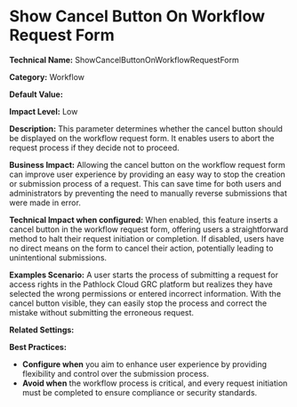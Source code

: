 # Show Cancel Button On Workflow Request Form

**Technical Name:** ShowCancelButtonOnWorkflowRequestForm

**Category:** Workflow

**Default Value:**

**Impact Level:** Low

**Description:** This parameter determines whether the cancel button should be displayed on the workflow request form. It enables users to abort the request process if they decide not to proceed.

**Business Impact:** Allowing the cancel button on the workflow request form can improve user experience by providing an easy way to stop the creation or submission process of a request. This can save time for both users and administrators by preventing the need to manually reverse submissions that were made in error.

**Technical Impact when configured:** When enabled, this feature inserts a cancel button in the workflow request form, offering users a straightforward method to halt their request initiation or completion. If disabled, users have no direct means on the form to cancel their action, potentially leading to unintentional submissions.

**Examples Scenario:** A user starts the process of submitting a request for access rights in the Pathlock Cloud GRC platform but realizes they have selected the wrong permissions or entered incorrect information. With the cancel button visible, they can easily stop the process and correct the mistake without submitting the erroneous request.

**Related Settings:** 

**Best Practices:** 
- **Configure when** you aim to enhance user experience by providing flexibility and control over the submission process.
- **Avoid when** the workflow process is critical, and every request initiation must be completed to ensure compliance or security standards.